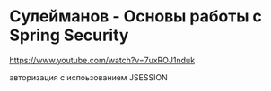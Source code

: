 # Сулейманов - Основы работы с Spring Security
https://www.youtube.com/watch?v=7uxROJ1nduk

авторизация с испоьзованием JSESSION